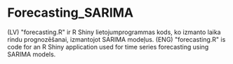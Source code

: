 # Forecasting_SARIMA
(LV) "forecasting.R" ir R Shiny lietojumprogrammas kods, ko izmanto laika rindu prognozēšanai, izmantojot SARIMA modeļus. (ENG) "forecasting.R" is code for an R Shiny application used for time series forecasting using SARIMA models.
